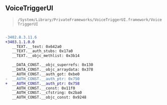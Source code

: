 ## VoiceTriggerUI

> `/System/Library/PrivateFrameworks/VoiceTriggerUI.framework/VoiceTriggerUI`

```diff

-3402.8.3.11.6
+3403.1.1.0.0
   __TEXT.__text: 0x642a0
   __TEXT.__auth_stubs: 0x17a0
   __TEXT.__objc_methlist: 0x3b14

   __DATA_CONST.__objc_superrefs: 0x130
   __DATA_CONST.__objc_arraydata: 0x378
   __AUTH_CONST.__auth_got: 0xbe0
-  __AUTH_CONST.__auth_ptr: 0x750
+  __AUTH_CONST.__auth_ptr: 0x758
   __AUTH_CONST.__const: 0x11f0
   __AUTH_CONST.__cfstring: 0x2ba0
   __AUTH_CONST.__objc_const: 0x9248

```
